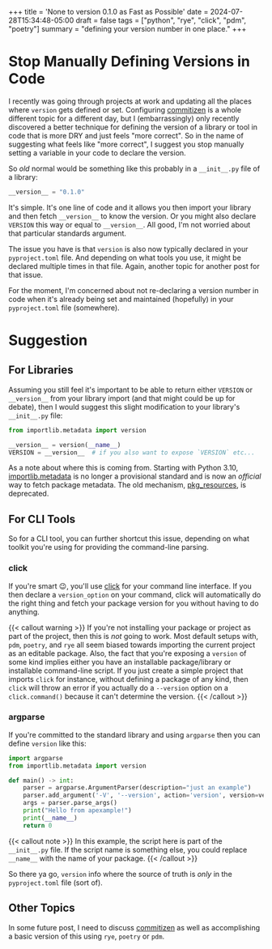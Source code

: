 +++
title = 'None to version 0.1.0 as Fast as Possible'
date = 2024-07-28T15:34:48-05:00
draft = false
tags = ["python", "rye", "click", "pdm", "poetry"]
summary = "defining your version number in one place."
+++
# Stop Manually Defining Versions in Code

I recently was going through projects at work and updating all the places where `version` gets defined or set. Configuring [commitizen](https://commitizen-tools.github.io/commitizen/) is a whole different topic for a different day, but I (embarrassingly) only recently discovered a better technique for defining the version of a library or tool in code that is more DRY and just feels "more correct". So in the name of suggesting what feels like "more correct", I suggest you stop manually setting a variable in your code to declare the version.

So *old* normal would be something like this probably in a `__init__.py` file of a library:

```python
__version__ = "0.1.0"
```

It's simple. It's one line of code and it allows you then import your library and then fetch `__version__` to know the version. Or you might also declare `VERSION` this way or equal to `__version__`. All good, I'm not worried about that particular standards argument.

The issue you have is that `version` is also now typically declared in your `pyproject.toml` file. And depending on what tools you use, it might be declared multiple times in that file. Again, another topic for another post for that issue.

For the moment, I'm concerned about not re-declaring a version number in code when it's already being set and maintained (hopefully) in your `pyproject.toml` file (somewhere).

# Suggestion
## For Libraries

Assuming you still feel it's important to be able to return either `VERSION` or `__version__` from your library import (and that might could be up for debate), then I would suggest this slight modification to your library's `__init__.py` file:

```python
from importlib.metadata import version

__version__ = version(__name__)
VERSION = __version__  # if you also want to expose `VERSION` etc...
```

As a note about where this is coming from. Starting with Python 3.10, [importlib.metadata](https://docs.python.org/3/library/importlib.metadata.html) is no longer a provisional standard and is now an *official* way to fetch package metadata. The old mechanism, [pkg_resources](https://setuptools.pypa.io/en/latest/pkg_resources.html), is deprecated.

## For CLI Tools

So for a CLI tool, you can further shortcut this issue, depending on what toolkit you're using for providing the command-line parsing.

### click

If you're smart :wink:, you'll use [click](https://click.palletsprojects.com/) for your command line interface. If you then declare a `version_option` on your command, click will automatically do the right thing and fetch your package version for you without having to do anything.

{{< callout warning >}}
If you're not installing your package or project as part of the project, then this is *not* going to work. Most default setups with, `pdm`, `poetry`, and `rye` all seem biased towards importing the current project as an editable package. Also, the fact that you're exposing a `version` of some kind implies either you have an installable package/library or installable command-line script. If you just create a simple project that imports `click` for instance, without defining a package of any kind, then `click` will throw an error if you actually do a `--version` option on a `click.command()` because it can't determine the version. 
{{< /callout >}}

### argparse

If you're committed to the standard library and using `argparse` then you can define `version` like this:

```python
import argparse
from importlib.metadata import version

def main() -> int:
    parser = argparse.ArgumentParser(description="just an example")
    parser.add_argument('-V', '--version', action='version', version=version(__name__))
    args = parser.parse_args()
    print("Hello from apexample!")
    print(__name__)
    return 0
```

{{< callout note >}}
In this example, the script here is part of the `__init__.py` file. If the script name is something else, you could replace `__name__` with the name of your package.
{{< /callout >}}

So there ya go, `version` info where the source of truth is *only* in the `pyproject.toml` file (sort of).

## Other Topics

In some future post, I need to discuss [commitizen](https://commitizen-tools.github.io/commitizen/) as well as accomplishing a basic version of this using `rye`, `poetry` or `pdm`.
